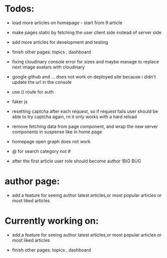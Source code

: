 # Todos:

- load more articles on homepage - start from 9 article

- make pages static by fetching the user client side instead of server side

- add more articles for development and testing

- finish other pages: topics , dashboard

- fixing cloudinary console error for sizes and maybe manage to replace next image avatars with cloudinary

- google github and ... does not work on deployed site because i didn't update the url in the console

- use () route for auth

- faker js

- resetting captcha after each request, so if request fails user should be able to try captcha again, rn it only works with a hard reload

- remove fetching data from page component, and wrap the new server components in suspense like in home page

- homepage open graph does not work

- @ for search category not #

- after the first article user role should become author !BIG BUG

# author page:

- add a feature for seeing author latest articles,or most popular articles or most liked articles

# Currently working on:

- add a feature for seeing author latest articles,or most popular articles or most liked articles

- finish other pages: topics , dashboard
